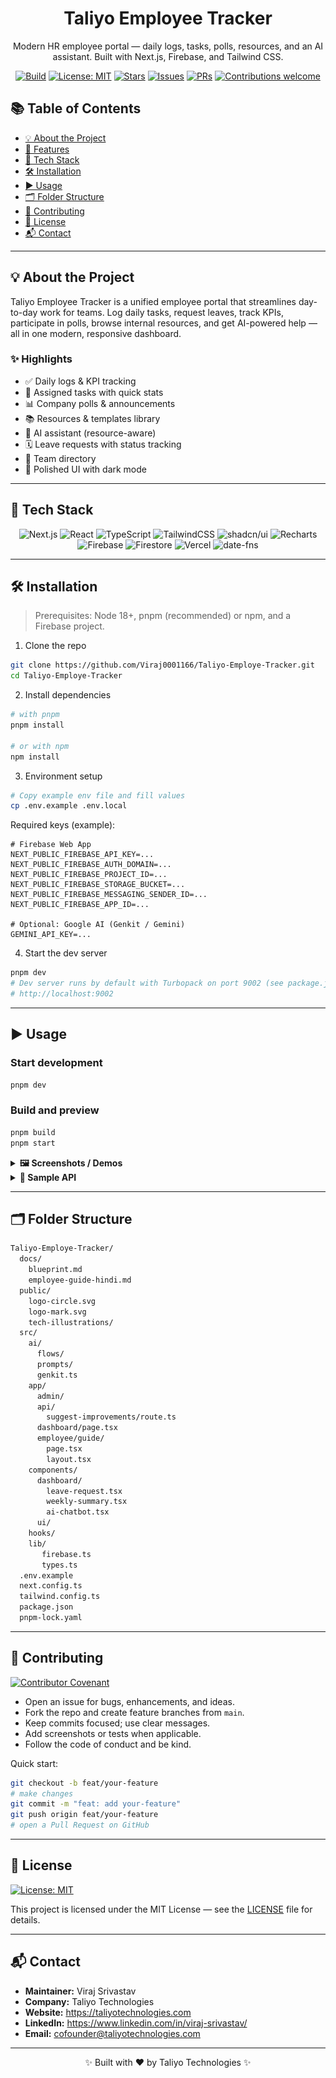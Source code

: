 <div align="center">

  # Taliyo Employee Tracker

Modern HR employee portal — daily logs, tasks, polls, resources, and an AI assistant. Built with Next.js, Firebase, and Tailwind CSS.

[![Build](https://img.shields.io/badge/build-Automated-22c55e?logo=githubactions&logoColor=white)](https://github.com/Viraj0001166/Taliyo-Employe-Tracker/actions)
[![License: MIT](https://img.shields.io/badge/License-MIT-0ea5e9.svg)](#-license)
[![Stars](https://img.shields.io/github/stars/Viraj0001166/Taliyo-Employe-Tracker?style=social)](https://github.com/Viraj0001166/Taliyo-Employe-Tracker/stargazers)
[![Issues](https://img.shields.io/github/issues/Viraj0001166/Taliyo-Employe-Tracker?color=ef4444)](https://github.com/Viraj0001166/Taliyo-Employe-Tracker/issues)
[![PRs](https://img.shields.io/github/issues-pr/Viraj0001166/Taliyo-Employe-Tracker?color=8b5cf6)](https://github.com/Viraj0001166/Taliyo-Employe-Tracker/pulls)
[![Contributions welcome](https://img.shields.io/badge/Contributions-welcome-10b981.svg)](#-contributing)

  </div>

## 📚 Table of Contents
- [💡 About the Project](#-about-the-project)
- [🚀 Features](#-features)
- [🧰 Tech Stack](#-tech-stack)
- [🛠️ Installation](#-installation)
- [▶️ Usage](#-usage)
- [🗂️ Folder Structure](#-folder-structure)
- [🤝 Contributing](#-contributing)
- [📄 License](#-license)
- [📬 Contact](#-contact)

---

## 💡 About the Project

Taliyo Employee Tracker is a unified employee portal that streamlines day-to-day work for teams. Log daily tasks, request leaves, track KPIs, participate in polls, browse internal resources, and get AI-powered help — all in one modern, responsive dashboard.

### ✨ Highlights
- ✅ Daily logs & KPI tracking
- 📝 Assigned tasks with quick stats
- 📊 Company polls & announcements
- 📚 Resources & templates library
- 🤖 AI assistant (resource-aware)
- 🗓️ Leave requests with status tracking
- 👥 Team directory
- 🌙 Polished UI with dark mode

---

## 🧰 Tech Stack

<div align="center">

![Next.js](https://img.shields.io/badge/Next.js-000000?logo=next.js&logoColor=white)
![React](https://img.shields.io/badge/React-20232a?logo=react&logoColor=61dafb)
![TypeScript](https://img.shields.io/badge/TypeScript-3178c6?logo=typescript&logoColor=white)
![TailwindCSS](https://img.shields.io/badge/Tailwind-06b6d4?logo=tailwindcss&logoColor=white)
![shadcn/ui](https://img.shields.io/badge/shadcn%2Fui-111827?logo=radixui&logoColor=white)
![Recharts](https://img.shields.io/badge/Recharts-888?logo=recharts&logoColor=white)
![Firebase](https://img.shields.io/badge/Firebase-ffca28?logo=firebase&logoColor=black)
![Firestore](https://img.shields.io/badge/Firestore-039be5?logo=firebase&logoColor=white)
![Vercel](https://img.shields.io/badge/Vercel-000000?logo=vercel&logoColor=white)
![date-fns](https://img.shields.io/badge/date--fns-2d3748?logo=date-fns&logoColor=white)

</div>

---

## 🛠️ Installation

> Prerequisites: Node 18+, pnpm (recommended) or npm, and a Firebase project.

1) Clone the repo
```bash
git clone https://github.com/Viraj0001166/Taliyo-Employe-Tracker.git
cd Taliyo-Employe-Tracker
```

2) Install dependencies
```bash
# with pnpm
pnpm install

# or with npm
npm install
```

3) Environment setup
```bash
# Copy example env file and fill values
cp .env.example .env.local
```

Required keys (example):
```
# Firebase Web App
NEXT_PUBLIC_FIREBASE_API_KEY=...
NEXT_PUBLIC_FIREBASE_AUTH_DOMAIN=...
NEXT_PUBLIC_FIREBASE_PROJECT_ID=...
NEXT_PUBLIC_FIREBASE_STORAGE_BUCKET=...
NEXT_PUBLIC_FIREBASE_MESSAGING_SENDER_ID=...
NEXT_PUBLIC_FIREBASE_APP_ID=...

# Optional: Google AI (Genkit / Gemini)
GEMINI_API_KEY=...
```

4) Start the dev server
```bash
pnpm dev
# Dev server runs by default with Turbopack on port 9002 (see package.json)
# http://localhost:9002
```

---

## ▶️ Usage

### Start development
```bash
pnpm dev
```

### Build and preview
```bash
pnpm build
pnpm start
```

<details>
<summary><b>🖼️ Screenshots / Demos</b></summary>

<div align="center">

<!-- Full Dashboard -->
<img src="docs/screenshots/dashboard.png" alt="Dashboard" />

<!-- AI Assistant Widget -->
<img src="docs/screenshots/ai-assistant.png" alt="AI Assistant" />

<!-- Mobile View (narrow) -->
<img src="docs/screenshots/mobile.png" alt="Mobile View" width="360" />

</div>

<sub>If images don't render, add your screenshots at:
<code>docs/screenshots/dashboard.png</code>,
<code>docs/screenshots/ai-assistant.png</code>,
<code>docs/screenshots/mobile.png</code>.</sub>

</details>

<details>
<summary><b>🧪 Sample API</b></summary>

Suggest improvements from weekly logs:
```bash
curl -X POST http://localhost:3000/api/suggest-improvements \
  -H "Content-Type: application/json" \
  -d '{
    "employeeId":"EMPLOYEE_UID"
  }'
```

Sample response:
```json
{
  "analysis": "Lead generation metrics improved mid-week...",
  "suggestions": "Aim for consistency; set a daily target..."
}
```
</details>

---

## 🗂️ Folder Structure

```bash
Taliyo-Employe-Tracker/
  docs/
    blueprint.md
    employee-guide-hindi.md
  public/
    logo-circle.svg
    logo-mark.svg
    tech-illustrations/
  src/
    ai/
      flows/
      prompts/
      genkit.ts
    app/
      admin/
      api/
        suggest-improvements/route.ts
      dashboard/page.tsx
      employee/guide/
        page.tsx
        layout.tsx
    components/
      dashboard/
        leave-request.tsx
        weekly-summary.tsx
        ai-chatbot.tsx
      ui/
    hooks/
    lib/
       firebase.ts
       types.ts
  .env.example
  next.config.ts
  tailwind.config.ts
  package.json
  pnpm-lock.yaml
```

---

## 🤝 Contributing

[![Contributor Covenant](https://img.shields.io/badge/Contributor%20Covenant-2.1-5e60ce.svg)](https://www.contributor-covenant.org/version/2/1/code_of_conduct/)

- Open an issue for bugs, enhancements, and ideas.
- Fork the repo and create feature branches from `main`.
- Keep commits focused; use clear messages.
- Add screenshots or tests when applicable.
- Follow the code of conduct and be kind.

Quick start:
```bash
git checkout -b feat/your-feature
# make changes
git commit -m "feat: add your-feature"
git push origin feat/your-feature
# open a Pull Request on GitHub
```

---

## 📄 License

[![License: MIT](https://img.shields.io/badge/License-MIT-0ea5e9.svg)](LICENSE)

This project is licensed under the MIT License — see the [LICENSE](LICENSE) file for details.

---

## 📬 Contact

- **Maintainer:** Viraj Srivastav
- **Company:** Taliyo Technologies
- **Website:** https://taliyotechnologies.com
- **LinkedIn:** https://www.linkedin.com/in/viraj-srivastav/
- **Email:** cofounder@taliyotechnologies.com


---

<div align="center">

✨ Built with ❤️ by Taliyo Technologies ✨

</div>
